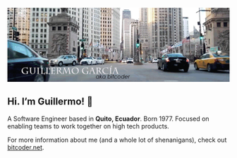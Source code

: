 [![Guillermo Garcia - aka bitcoder](https://github.com/bitcod3r/bitcod3r/raw/master/600x200_2.27mb.gif)](https://www.bitcoder.net)

## Hi. I’m Guillermo! 👋

A Software Engineer based in **Quito, Ecuador**. Born 1977.
Focused on enabling teams to work together on high tech products.

For more information about me (and a whole lot of shenanigans), check out 
[bitcoder.net](https://www.bitcoder.net).